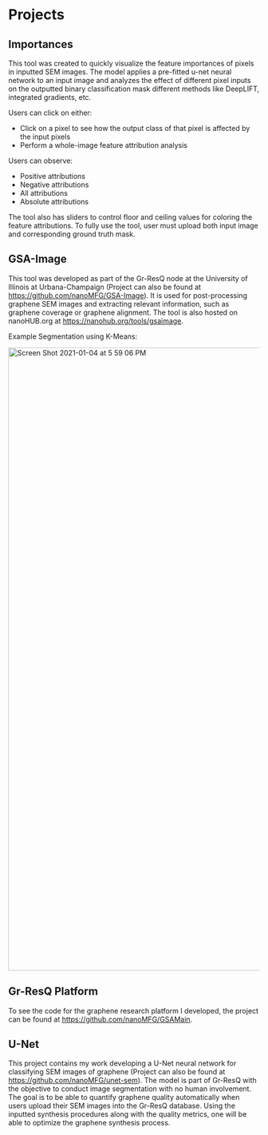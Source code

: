 # Projects

## Importances

This tool was created to quickly visualize the feature importances of pixels in inputted SEM images. The model applies a pre-fitted u-net neural network to an input image and analyzes the effect of different pixel inputs on the outputted binary classification mask different methods like DeepLIFT, integrated gradients, etc.

Users can click on either:
- Click on a pixel to see how the output class of that pixel is affected by the input pixels
- Perform a whole-image feature attribution analysis

Users can observe:
- Positive attributions
- Negative attributions
- All attributions
- Absolute attributions

The tool also has sliders to control floor and ceiling values for coloring the feature attributions. To fully use the tool, user must upload both input image and corresponding ground truth mask.

## GSA-Image

This tool was developed as part of the Gr-ResQ node at the University of Illinois at Urbana-Champaign (Project can also be found at https://github.com/nanoMFG/GSA-Image). It is used for post-processing graphene SEM images and extracting relevant information, such as graphene coverage or graphene alignment. The tool is also hosted on nanoHUB.org at https://nanohub.org/tools/gsaimage.

Example Segmentation using K-Means:

<img width="1248" alt="Screen Shot 2021-01-04 at 5 59 06 PM" src="https://user-images.githubusercontent.com/12614221/103588201-ab4e9380-4eb6-11eb-8d11-931493ad94c3.png">

## Gr-ResQ Platform

To see the code for the graphene research platform I developed, the project can be found at https://github.com/nanoMFG/GSAMain.

## U-Net

This project contains my work developing a U-Net neural network for classifying SEM images of graphene (Project can also be found at https://github.com/nanoMFG/unet-sem). The model is part of Gr-ResQ with the objective to conduct image segmentation with no human involvement. The goal is to be able to quantify graphene quality automatically when users upload their SEM images into the Gr-ResQ database. Using the inputted synthesis procedures along with the quality metrics, one will be able to optimize the graphene synthesis process.

